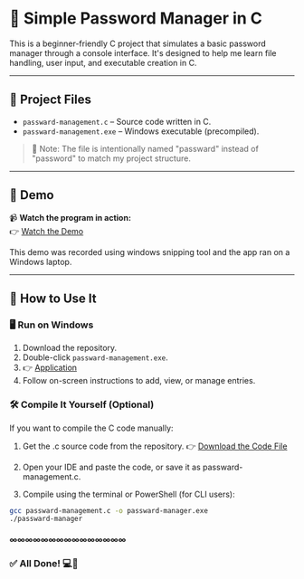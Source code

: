 # 🔐 Simple Password Manager in C

This is a beginner-friendly C project that simulates a basic password manager through a console interface. It's designed to help me learn file handling, user input, and executable creation in C.

---

## 📁 Project Files

- `passward-management.c` – Source code written in C.
- `passward-management.exe` – Windows executable (precompiled).

> 🎯 Note: The file is intentionally named "passward" instead of "password" to match my project structure.

---

## 🎥 Demo

📹 **Watch the program in action:**  
👉 [Watch the Demo](https://github.com/Yomo-Lopo/Passward-management-system/blob/main/Demo.mp4)

This demo was recorded using windows snipping tool and the app ran on a Windows laptop.

---

## 🧪 How to Use It

### 🖥️ Run on Windows
1. Download the repository.
2. Double-click `passward-management.exe`.
3.   👉 [Application](Passward-Manager.exe)
4. Follow on-screen instructions to add, view, or manage entries.

### 🛠️ Compile It Yourself (Optional)

If you want to compile the C code manually:

1. Get the .c source code from the repository.
👉 [Download the Code File](passward-manager.c) 

2. Open your IDE and paste the code, or save it as passward-management.c.

3. Compile using the terminal or PowerShell (for CLI users):


``` bash
gcc passward-management.c -o passward-manager.exe
./passward-manager
```
#### ∞∞∞∞∞∞∞∞∞∞∞∞∞∞∞
### ✅ All Done! 💻🚀
